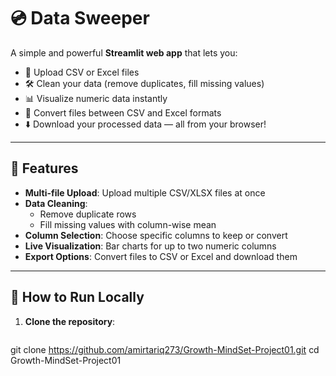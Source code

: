 # 💿 Data Sweeper

A simple and powerful **Streamlit web app** that lets you:
- 📂 Upload CSV or Excel files
- 🛠️ Clean your data (remove duplicates, fill missing values)
- 📊 Visualize numeric data instantly
- 🔄 Convert files between CSV and Excel formats
- ⬇️ Download your processed data — all from your browser!

---

## 🔧 Features

- **Multi-file Upload**: Upload multiple CSV/XLSX files at once
- **Data Cleaning**:
  - Remove duplicate rows
  - Fill missing values with column-wise mean
- **Column Selection**: Choose specific columns to keep or convert
- **Live Visualization**: Bar charts for up to two numeric columns
- **Export Options**: Convert files to CSV or Excel and download them

---

## 🚀 How to Run Locally

1. **Clone the repository**:
   ```bash
  git clone https://github.com/amirtariq273/Growth-MindSet-Project01.git
  cd Growth-MindSet-Project01

